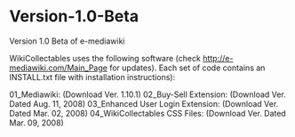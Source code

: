 Version-1.0-Beta
================

Version 1.0 Beta of e-mediawiki

WikiCollectables uses the following software (check http://e-mediawiki.com/Main_Page for updates). Each set of code contains an INSTALL.txt file with installation instructions):

01_Mediawiki: (Download Ver. 1.10.1)
02_Buy-Sell Extension: (Download Ver. Dated Aug. 11, 2008)
03_Enhanced User Login Extension: (Download Ver. Dated Mar. 02, 2008)
04_WikiCollectables CSS Files: (Download Ver. Dated Mar. 09, 2008)
